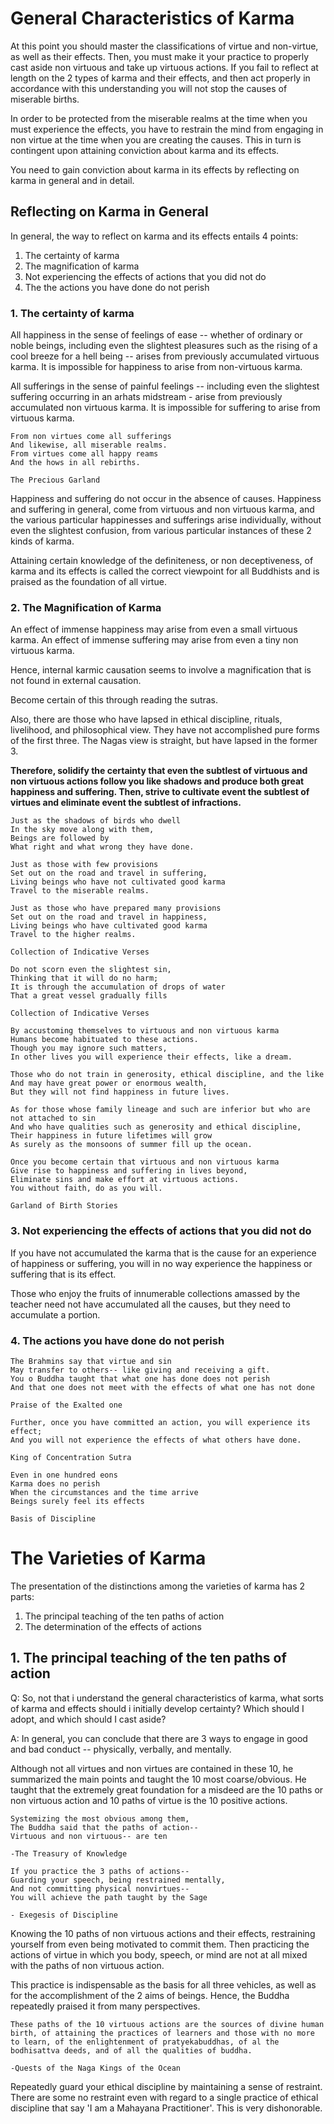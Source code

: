 # General Characteristics of Karma

At this point you should master the classifications of virtue and non-virtue, as well as their effects. Then, you must make it your practice to properly cast aside non virtuous and take up virtuous actions. If you fail to reflect at length on the 2 types of karma and their effects, and then act properly in accordance with this understanding you will not stop the causes of miserable births.

In order to be protected from the miserable realms at the time when you must experience the effects, you have to restrain the mind from engaging in non virtue at the time when you are creating the causes. This in turn is contingent upon attaining conviction about karma and its effects.

You need to gain conviction about karma in its effects by reflecting on karma in general and in detail.

## Reflecting on Karma in General

In general, the way to reflect on karma and its effects entails 4 points:

1. The certainty of karma
2. The magnification of karma
3. Not experiencing the effects of actions that you did not do
4. The the actions you have done do not perish

### 1. The certainty of karma

All happiness in the sense of feelings of ease -- whether of ordinary or noble beings, including even the slightest pleasures such as the rising of a cool breeze for a hell being -- arises from previously accumulated virtuous karma. It is impossible for happiness to arise from non-virtuous karma.

All sufferings in the sense of painful feelings -- including even the slightest suffering occurring in an arhats midstream - arise from previously accumulated non virtuous karma. It is impossible for suffering to arise from virtuous karma.

```
From non virtues come all sufferings
And likewise, all miserable realms.
From virtues come all happy reams
And the hows in all rebirths.

The Precious Garland
```

Happiness and suffering do not occur in the absence of causes. Happiness and suffering in general, come from virtuous and non virtuous karma, and the various particular happinesses and sufferings arise individually, without even the slightest confusion, from various particular instances of these 2 kinds of karma.

Attaining certain knowledge of the definiteness, or non deceptiveness, of karma and its effects is called the correct viewpoint for all Buddhists and is praised as the foundation of all virtue.

### 2. The Magnification of Karma

An effect of immense happiness may arise from even a small virtuous karma.
An effect of immense suffering may arise from even a tiny non virtuous karma. 

Hence, internal karmic causation seems to involve a magnification that is not found in external causation.

Become certain of this through reading the sutras. 

Also, there are those who have lapsed in ethical discipline, rituals, livelihood, and philosophical view. They have not accomplished pure forms of the first three. The Nagas view is straight, but have lapsed in the former 3.

**Therefore, solidify the certainty that even the subtlest of virtuous and non virtuous actions follow you like shadows and produce both great happiness and suffering.  Then, strive to cultivate event the subtlest of virtues and eliminate event the subtlest of infractions.**

```
Just as the shadows of birds who dwell
In the sky move along with them,
Beings are followed by
What right and what wrong they have done.

Just as those with few provisions 
Set out on the road and travel in suffering, 
Living beings who have not cultivated good karma
Travel to the miserable realms.

Just as those who have prepared many provisions
Set out on the road and travel in happiness,
Living beings who have cultivated good karma
Travel to the higher realms.

Collection of Indicative Verses
```

```
Do not scorn even the slightest sin,
Thinking that it will do no harm;
It is through the accumulation of drops of water
That a great vessel gradually fills

Collection of Indicative Verses
```
```
By accustoming themselves to virtuous and non virtuous karma
Humans become habituated to these actions.
Though you may ignore such matters,
In other lives you will experience their effects, like a dream.

Those who do not train in generosity, ethical discipline, and the like
And may have great power or enormous wealth,
But they will not find happiness in future lives.

As for those whose family lineage and such are inferior but who are not attached to sin
And who have qualities such as generosity and ethical discipline,
Their happiness in future lifetimes will grow
As surely as the monsoons of summer fill up the ocean.

Once you become certain that virtuous and non virtuous karma
Give rise to happiness and suffering in lives beyond,
Eliminate sins and make effort at virtuous actions.
You without faith, do as you will.

Garland of Birth Stories
```
### 3. Not experiencing the effects of actions that you did not do

If you have not accumulated the karma that is the cause for an experience of happiness or suffering, you will in no way experience the happiness or suffering that is its effect.

Those who enjoy the fruits of innumerable collections amassed by the teacher need not have accumulated all the causes, but they need to accumulate a portion.

### 4. The actions you have done do not perish

```
The Brahmins say that virtue and sin
May transfer to others-- like giving and receiving a gift.
You o Buddha taught that what one has done does not perish
And that one does not meet with the effects of what one has not done

Praise of the Exalted one
```

```
Further, once you have committed an action, you will experience its effect;
And you will not experience the effects of what others have done.

King of Concentration Sutra
```

```
Even in one hundred eons
Karma does no perish
When the circumstances and the time arrive
Beings surely feel its effects

Basis of Discipline
```

# The Varieties of Karma

The presentation of the distinctions among the varieties of karma has 2 parts:

1. The principal teaching of the ten paths of action
2. The determination of the effects of actions

## 1. The principal teaching of the ten paths of action

Q: So, not that i understand the general characteristics of karma, what sorts of karma and effects should i initially develop certainty? Which should I adopt, and which should I cast aside?

A: In general, you can conclude that there are 3 ways to engage in good and bad conduct -- physically, verbally, and mentally.

Although not all virtues and non virtues are contained in these 10, he summarized the main points and taught the 10 most coarse/obvious. He taught that the extremely great foundation for a misdeed are the 10 paths or non virtuous action and 10 paths of virtue is the 10 positive actions.

```
Systemizing the most obvious among them,
The Buddha said that the paths of action--
Virtuous and non virtuous-- are ten

-The Treasury of Knowledge
```

```
If you practice the 3 paths of actions--
Guarding your speech, being restrained mentally,
And not committing physical nonvirtues--
You will achieve the path taught by the Sage

- Exegesis of Discipline
```

Knowing the 10 paths of non virtuous actions and their effects, restraining yourself from even being motivated to commit them. Then practicing the actions of virtue in which you body, speech, or mind are not at all mixed with the paths of non virtuous action.

This practice is indispensable as the basis for all three vehicles, as well as for the accomplishment of the 2 aims of beings. Hence, the Buddha repeatedly praised it from many perspectives.

```
These paths of the 10 virtuous actions are the sources of divine human birth, of attaining the practices of learners and those with no more to learn, of the enlightenment of pratyekabuddhas, of al the bodhisattva deeds, and of all the qualities of buddha.

-Quests of the Naga Kings of the Ocean 
```

Repeatedly guard your ethical discipline by maintaining a sense of restraint. There are some no restraint even with regard to a single practice of ethical discipline that say 'I am a Mahayana Practitioner'. This is very dishonorable.

